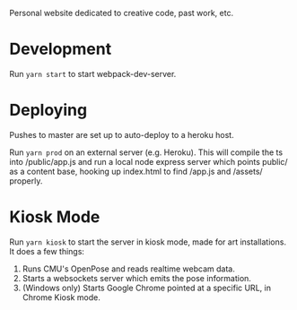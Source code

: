 Personal website dedicated to creative code, past work, etc.

Development
===========

Run `yarn start` to start webpack-dev-server.

Deploying
=========

Pushes to master are set up to auto-deploy to a heroku host.

Run `yarn prod` on an external server (e.g. Heroku). This will
compile the ts into /public/app.js and run a local node express
server which points public/ as a content base, hooking up
index.html to find /app.js and /assets/ properly.

Kiosk Mode
==========

Run `yarn kiosk` to start the server in kiosk mode, made for art
installations. It does a few things:

1. Runs CMU's OpenPose and reads realtime webcam data.
2. Starts a websockets server which emits the pose information.
3. (Windows only) Starts Google Chrome pointed at a specific URL, in Chrome Kiosk mode.

